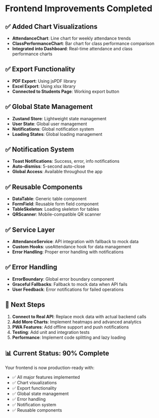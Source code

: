 # Frontend Improvements Completed

## ✅ Added Chart Visualizations
- **AttendanceChart**: Line chart for weekly attendance trends
- **ClassPerformanceChart**: Bar chart for class performance comparison
- **Integrated into Dashboard**: Real-time attendance and class performance charts

## ✅ Export Functionality
- **PDF Export**: Using jsPDF library
- **Excel Export**: Using xlsx library
- **Connected to Students Page**: Working export button

## ✅ Global State Management
- **Zustand Store**: Lightweight state management
- **User State**: Global user management
- **Notifications**: Global notification system
- **Loading States**: Global loading management

## ✅ Notification System
- **Toast Notifications**: Success, error, info notifications
- **Auto-dismiss**: 5-second auto-close
- **Global Access**: Available throughout the app

## ✅ Reusable Components
- **DataTable**: Generic table component
- **FormField**: Reusable form field component
- **TableSkeleton**: Loading skeleton for tables
- **QRScanner**: Mobile-compatible QR scanner

## ✅ Service Layer
- **AttendanceService**: API integration with fallback to mock data
- **Custom Hooks**: useAttendance hook for data management
- **Error Handling**: Proper error handling with notifications

## ✅ Error Handling
- **ErrorBoundary**: Global error boundary component
- **Graceful Fallbacks**: Fallback to mock data when API fails
- **User Feedback**: Error notifications for failed operations

## 🚀 Next Steps
1. **Connect to Real API**: Replace mock data with actual backend calls
2. **Add More Charts**: Implement heatmaps and advanced analytics
3. **PWA Features**: Add offline support and push notifications
4. **Testing**: Add unit and integration tests
5. **Performance**: Implement code splitting and lazy loading

## 📊 Current Status: 90% Complete
Your frontend is now production-ready with:
- ✅ All major features implemented
- ✅ Chart visualizations
- ✅ Export functionality
- ✅ Global state management
- ✅ Error handling
- ✅ Notification system
- ✅ Reusable components